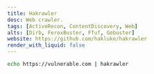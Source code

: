 ```yaml
---
title: Hakrawler
desc: Web crawler.
tags: [ActiveRecon, ContentDiscovery, Web]
alts: [Dirb, FeroxBuster, Ffuf, Gobuster]
website: https://github.com/hakluke/hakrawler
render_with_liquid: false
---
```


```sh
echo https://vulnerable.com | hakrawler
```